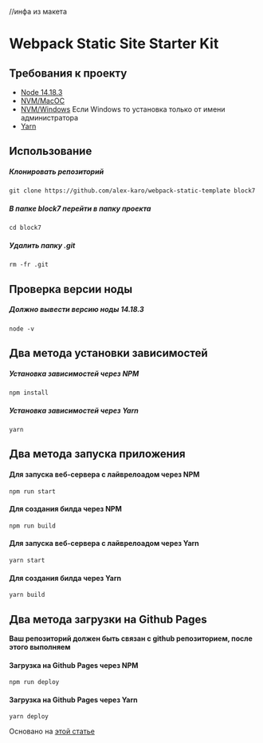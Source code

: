

//инфа из макета
# Webpack Static Site Starter Kit

## Требования к проекту
- [Node 14.18.3](https://nodejs.org/download/release/v14.18.3/)
- [NVM/MacOC](https://tecadmin.net/install-nvm-macos-with-homebrew/)
- [NVM/Windows](https://github.com/coreybutler/nvm-windows/releases) Если Windows то установка только от имени администратора
- [Yarn](https://yarnpkg.com/)

## Использование
##### Клонировать репозиторий
```
git clone https://github.com/alex-karo/webpack-static-template block7
```
##### В папке block7 перейти в папку проекта
```
cd block7
```
##### Удалить папку .git
```
rm -fr .git
```

## Проверка версии ноды
##### Должно вывести версию ноды 14.18.3
```
node -v
```

## Два метода установки зависимостей
##### Установка зависимостей через NPM

```
npm install
```
##### Установка зависимостей через Yarn
```
yarn
```

## Два метода запуска приложения
#### Для запуска веб-сервера с лайврелоадом через NPM
```
npm run start
```
#### Для создания билда через NPM
```
npm run build
```


#### Для запуска веб-сервера с лайврелоадом через Yarn
```
yarn start
```
#### Для создания билда через Yarn
```
yarn build
```

## Два метода загрузки на Github Pages
**Ваш репозиторий должен быть связан с github репозиторием, после этого выполняем**
#### Загрузка на Github Pages через NPM
```
npm run deploy
```
#### Загрузка на Github Pages через Yarn
```
yarn deploy
```

Основано на [этой статье](https://hackernoon.com/lets-start-with-webpack-4-91a0f1dba02e)


